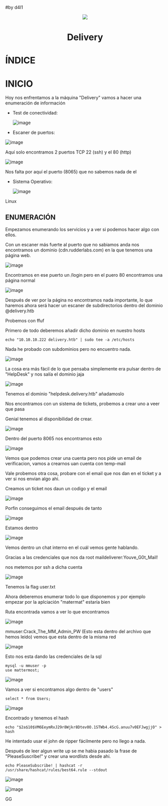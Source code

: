 #by d4l1

<p align="center"><img src="https://github.com/user-attachments/assets/f9990bea-bf1f-4946-adfe-15d92d104bd7"></p>
<h1 align="center">Delivery</h1>

# ÍNDICE

# INICIO

Hoy nos enfrentamos a la máquina "Delivery" vamos a hacer una enumeración de información

- Test de conectividad:

  ![image](https://github.com/user-attachments/assets/a18e0202-b5a5-45f8-8835-a1630e185ada)

- Escaner de puertos:

 ![image](https://github.com/user-attachments/assets/9414c415-c8e5-41d3-9ea8-504601a31926)
 
 Aquí solo encontramos 2 puertos TCP 22 (ssh) y el 80 (http)
 
 ![image](https://github.com/user-attachments/assets/78e659db-43ef-470e-b199-264895b3fa68)
 
Nos falta por aquí el puerto (8065) que no sabemos nada de el 
 
- Sistema Operativo:

  ![image](https://github.com/user-attachments/assets/3a957d2c-25da-485e-a591-bddda8c0593e)

Linux

## ENUMERACIÓN

Empezamos enumerando los servicios y a ver si podemos hacer algo con ellos.

Con un escaner más fuerte al puerto que no sabiamos anda nos encontramos un dominio (cdn.rudderlabs.com) en la que tenemos una página web. 

![image](https://github.com/user-attachments/assets/5aec8b4f-fa65-45c4-8ea4-b389046c7f99)

Encontramos en ese puerto un /login pero en el puero 80 encontramos una página normal

![image](https://github.com/user-attachments/assets/d7d05ca8-2e60-434b-b12f-54664223fcee)

Después de ver por la página no encontramos nada importante, lo que haremos ahora será hacer un escaner de subdirectorios dentro del dominio @delivery.htb

Probemos con ffuf

Primero de todo deberemos añadir dicho dominio en nuestro hosts
```
echo "10.10.10.222 delivery.htb" | sudo tee -a /etc/hosts
```
Nada he probado con subdominios pero no encuentro nada.

![image](https://github.com/user-attachments/assets/43b80cf7-ac04-46e2-a384-30a8e20522e8)

La cosa era más fácil de lo que pensaba simplemente era pulsar dentro de "HelpDesk" y nos salía el dominio jaja

![image](https://github.com/user-attachments/assets/059b6c5f-dcae-4df9-98ec-843a16ac35cd)

Tenemos el dominio "helpdesk.delivery.htb" añadamoslo

Nos encontramos con un sistema de tickets, probemos a crear uno a veer que pasa

Genial tenemos al disponibilidad de crear. 

![image](https://github.com/user-attachments/assets/7cc2961b-220c-41b3-ae9a-d9dfffa0483c)

Dentro del puerto 8065 nos encontramos esto

![image](https://github.com/user-attachments/assets/2fcbdc37-eb7c-4874-a7dc-496bfadbddcd)

Vemos que podemos crear una cuenta pero nos pide un email de verificacion, vamos a crearnos uan cuenta con temp-mail

Vale probemos otra cosa, probare con el email que nos dan en el ticket y a ver si nos envian algo ahi.

Creamos un ticket nos daun un codigo y el email

![image](https://github.com/user-attachments/assets/4d9e28fe-6e1e-41b5-98ad-e299b09ce149)

Porfin conseguimos el email después de tanto 

![image](https://github.com/user-attachments/assets/7149a54a-e310-4e3c-bb85-1c75801e4792)

Estamos dentro

![image](https://github.com/user-attachments/assets/768bdaac-31ae-45e0-a896-105eddf08279)

Vemos dentro un chat interno en el cuál vemos gente hablando. 

Gracias a las credenciales que nos da root maildeliverer:Youve_G0t_Mail!

nos metemos por ssh a dicha cuenta

![image](https://github.com/user-attachments/assets/61132eb3-c39b-43dc-bac3-11d6e9d42256)

Tenemos la flag user.txt

Ahora deberemos enumerar todo lo que disponemos y por ejemplo empezar por la aplciación "matermat" estaría bien 

Ruta encontrada vamos a ver lo que encontramos 

![image](https://github.com/user-attachments/assets/fcd51a02-384b-440a-abd6-a00f90b0ec83)

mmuser:Crack_The_MM_Admin_PW (Esto esta dentro del archivo que hemos leido) vemos que esta dentro de la misma red

![image](https://github.com/user-attachments/assets/4dc959a8-15f2-46bf-b7a1-9b31ec9b6070)

Esto nos esta dando las credenciales de la sql

```
mysql -u mmuser -p
use mattermost;
```

![image](https://github.com/user-attachments/assets/1e652d05-a9fc-40b4-96ff-40ebd1d34718)

Vamos a ver si encontramos algo dentro de "users"
```
select * from Users;
```

![image](https://github.com/user-attachments/assets/68fc9902-fe7f-4562-893e-0c97df7623ad)

Encontrado y tenemos el hash

```
echo "$2a$10$VM6EeymRxJ29r8Wjkr8Dtev0O.1STWb4.4ScG.anuu7v0EFJwgjjO" > hash
```
He intentado usar el john de ripper fácilmente pero no llego a nada.

Después de leer algun write up se me habia pasado la frase de "PleaseSuscribe!" y crear una wordlists desde ahi.
```
echo PleaseSubscribe! | hashcat -r /usr/share/hashcat/rules/best64.rule --stdout
```

![image](https://github.com/user-attachments/assets/d7599da8-bc4b-4f8f-bda3-32818cc98a5f)

![image](https://github.com/user-attachments/assets/b60ab857-e755-40c6-bb4e-fb88a5aee0a2)

GG











